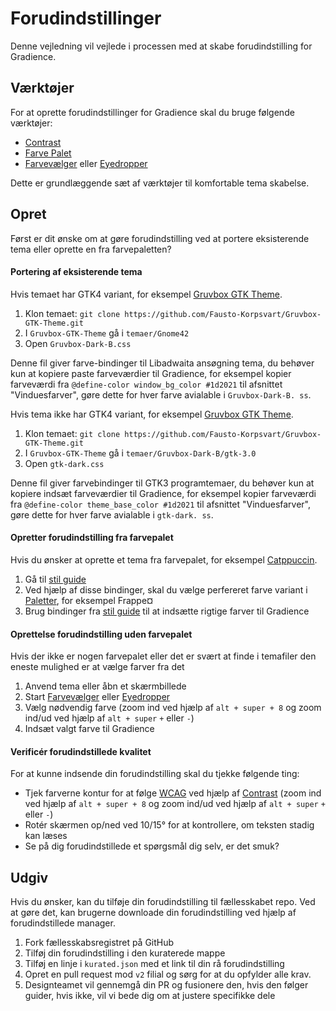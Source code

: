 # Forudindstillinger

Denne vejledning vil vejlede i processen med at skabe forudindstilling for Gradience.

## Værktøjer

For at oprette forudindstillinger for Gradience skal du bruge følgende værktøjer:

- [Contrast](https://flathub.org/apps/details/org.gnome.design.Contrast)
- [Farve Palet](https://flathub.org/apps/details/org.gnome.design.Palette)
- [Farvevælger](https://extensions.gnome.org/extension/3396/color-picker) eller [Eyedropper](https://github.com/FineFindus/eyedropper)

Dette er grundlæggende sæt af værktøjer til komfortable tema skabelse.

## Opret

Først er dit ønske om at gøre forudindstilling ved at portere eksisterende tema eller oprette en fra farvepaletten?

#### Portering af eksisterende tema

Hvis temaet har GTK4 variant, for eksempel [Gruvbox GTK Theme](https://github.com/Fausto-Korpsvart/Gruvbox-GTK-Theme).

1. Klon temaet: `git clone https://github.com/Fausto-Korpsvart/Gruvbox-GTK-Theme.git`
2. I `Gruvbox-GTK-Theme` gå i `temaer/Gnome42`
3. Open `Gruvbox-Dark-B.css`

Denne fil giver farve-bindinger til Libadwaita ansøgning tema, du behøver kun at kopiere paste farveværdier til Gradience, for eksempel kopier farveværdi fra `@define-color window_bg_color #1d2021` til afsnittet "Vinduesfarver", gøre dette for hver farve avialable i `Gruvbox-Dark-B. ss`.

Hvis tema ikke har GTK4 variant, for eksempel [Gruvbox GTK Theme](https://github.com/Fausto-Korpsvart/Gruvbox-GTK-Theme).

1. Klon temaet: `git clone https://github.com/Fausto-Korpsvart/Gruvbox-GTK-Theme.git`
2. I `Gruvbox-GTK-Theme` gå i `temaer/Gruvbox-Dark-B/gtk-3.0`
3. Open `gtk-dark.css`

Denne fil giver farvebindinger til GTK3 programtemaer, du behøver kun at kopiere indsæt farveværdier til Gradience, for eksempel kopier farveværdi fra `@define-color theme_base_color #1d2021` til afsnittet "Vinduesfarver", gøre dette for hver farve avialable i `gtk-dark. ss`.

#### Opretter forudindstilling fra farvepalet

Hvis du ønsker at oprette et tema fra farvepalet, for eksempel [Catppuccin](https://github.com/catppuccin/catppuccin).

1. Gå til [stil guide](https://github.com/catppuccin/catppuccin/blob/main/docs/style-guide.md)
2. Ved hjælp af disse bindinger, skal du vælge perfereret farve variant i [Paletter](https://github.com/catppuccin/catppuccin#-palettes), for eksempel Frappe¤
3. Brug bindinger fra [stil guide](https://github.com/catppuccin/catppuccin/blob/main/docs/style-guide.md) til at indsætte rigtige farver til Gradience

#### Oprettelse forudindstilling uden farvepalet

Hvis der ikke er nogen farvepalet eller det er svært at finde i temafiler den eneste mulighed er at vælge farver fra det

1. Anvend tema eller åbn et skærmbillede
2. Start [Farvevælger](https://extensions.gnome.org/extension/3396/color-picker) eller [Eyedropper](https://github.com/FineFindus/eyedropper)
3. Vælg nødvendig farve (zoom ind ved hjælp af `alt + super + 8` og zoom ind/ud ved hjælp af `alt + super` `+` eller `-`)
4. Indsæt valgt farve til Gradience

#### Verificér forudindstillede kvalitet

For at kunne indsende din forudindstilling skal du tjekke følgende ting:

- Tjek farverne kontur for at følge [WCAG](https://www.w3.org/WAI/standards-guidelines/wcag) ved hjælp af [Contrast](https://flathub.org/apps/details/org.gnome.design.Contrast) (zoom ind ved hjælp af `alt + super + 8` og zoom ind/ud ved hjælp af `alt + super` `+` eller `-`)
- Rotér skærmen op/ned ved 10/15° for at kontrollere, om teksten stadig kan læses
- Se på dig forudindstillede et spørgsmål dig selv, er det smuk?

## Udgiv

Hvis du ønsker, kan du tilføje din forudindstilling til fællesskabet repo. Ved at gøre det, kan brugerne downloade din forudindstilling ved hjælp af forudindstillede manager.

1. Fork fællesskabsregistret på GitHub
2. Tilføj din forudindstilling i den kuraterede mappe
3. Tilføj en linje i `kurated.json` med et link til din rå forudindstilling
4. Opret en pull request mod `v2` filial og sørg for at du opfylder alle krav.
5. Designteamet vil gennemgå din PR og fusionere den, hvis den følger guider, hvis ikke, vil vi bede dig om at justere specifikke dele
